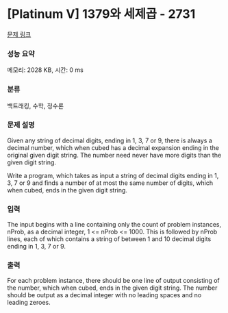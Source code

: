 # [Platinum V] 1379와 세제곱 - 2731 

[문제 링크](https://www.acmicpc.net/problem/2731) 

### 성능 요약

메모리: 2028 KB, 시간: 0 ms

### 분류

백트래킹, 수학, 정수론

### 문제 설명

<p>Given any string of decimal digits, ending in 1, 3, 7 or 9, there is always a decimal number, which when cubed has a decimal expansion ending in the original given digit string. The number need never have more digits than the given digit string. </p>

<p>Write a program, which takes as input a string of decimal digits ending in 1, 3, 7 or 9 and finds a number of at most the same number of digits, which when cubed, ends in the given digit string. </p>

### 입력 

 <p>The input begins with a line containing only the count of problem instances, nProb, as a decimal integer, 1 <= nProb <= 1000. This is followed by nProb lines, each of which contains a string of between 1 and 10 decimal digits ending in 1, 3, 7 or 9.</p>

### 출력 

 <p>For each problem instance, there should be one line of output consisting of the number, which when cubed, ends in the given digit string. The number should be output as a decimal integer with no leading spaces and no leading zeroes. </p>

